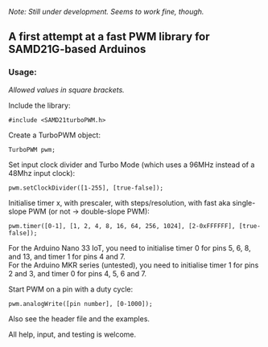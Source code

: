 *Note: Still under development. Seems to work fine, though.*

## A first attempt at a fast PWM library for SAMD21G-based Arduinos

### Usage:

*Allowed values in square brackets.*

Include the library:

```#include <SAMD21turboPWM.h>```

Create a TurboPWM object:

```TurboPWM pwm;```

Set input clock divider and Turbo Mode (which uses a 96MHz instead of a 48Mhz input clock):

```pwm.setClockDivider([1-255], [true-false]);```

Initialise timer x, with prescaler, with steps/resolution, with fast aka single-slope PWM (or not -> double-slope PWM):

```pwm.timer([0-1], [1, 2, 4, 8, 16, 64, 256, 1024], [2-0xFFFFFF], [true-false]);```

For the Arduino Nano 33 IoT, you need to initialise timer 0 for pins 5, 6, 8, and 13, and timer 1 for pins 4 and 7.\
For the Arduino MKR series (untested), you need to initialise timer 1 for pins 2 and 3, and timer 0 for pins 4, 5, 6 and 7.

Start PWM on a pin with a duty cycle:

```pwm.analogWrite([pin number], [0-1000]);```

Also see the header file and the examples.

All help, input, and testing is welcome.